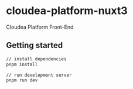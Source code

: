 # cloudea-platform-nuxt3
Cloudea Platform Front-End

## Getting started
```bash
// install dependencies
pnpm install

// run development server
pnpm run dev
```
